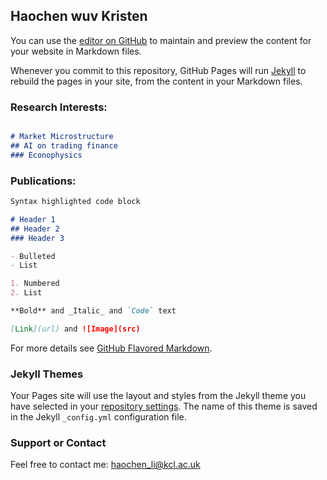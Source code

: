 ## Haochen wuv Kristen

You can use the [editor on GitHub](https://github.com/haochen2049/haochen2049.github.io/edit/main/README.md) to maintain and preview the content for your website in Markdown files.

Whenever you commit to this repository, GitHub Pages will run [Jekyll](https://jekyllrb.com/) to rebuild the pages in your site, from the content in your Markdown files.

### Research Interests:
```markdown

# Market Microstructure
## AI on trading finance
### Econophysics


```


### Publications:
```markdown
Syntax highlighted code block

# Header 1
## Header 2
### Header 3

- Bulleted
- List

1. Numbered
2. List

**Bold** and _Italic_ and `Code` text

[Link](url) and ![Image](src)
```

For more details see [GitHub Flavored Markdown](https://guides.github.com/features/mastering-markdown/).

### Jekyll Themes

Your Pages site will use the layout and styles from the Jekyll theme you have selected in your [repository settings](https://github.com/haochen2049/haochen2049.github.io/settings/pages). The name of this theme is saved in the Jekyll `_config.yml` configuration file.

### Support or Contact

Feel free to contact me: haochen_li@kcl.ac.uk
